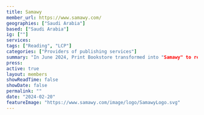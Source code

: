 ```yaml
---
title: Samawy
member_url: https://www.samawy.com/
geographies: ["Saudi Arabia"]
based: ["Saudi Arabia"]
ig: [""] 
services: 
tags: ["Reading", "LCP"]
categories: ["Providers of publishing services"]
summary: "In June 2024, Print Bookstore transformed into "Samawy" to reflect its broader vision and commitment to boundless innovation and creativity. Today, we continue to lead the publishing industry, helping publishers open new markets, enabling authors to reach readers with their creativity, and connecting readers with great ideas and stories that inspire their thoughts and illuminate their lives. Because they all, as we always say, deserve the best and the finest from us."
press:
active: true
layout: members
showReadTime: false
showDate: false
permalink: ""
date: "2024-02-20"
featureImage: "https://www.samawy.com/image/logo/SamawyLogo.svg"
---
```

